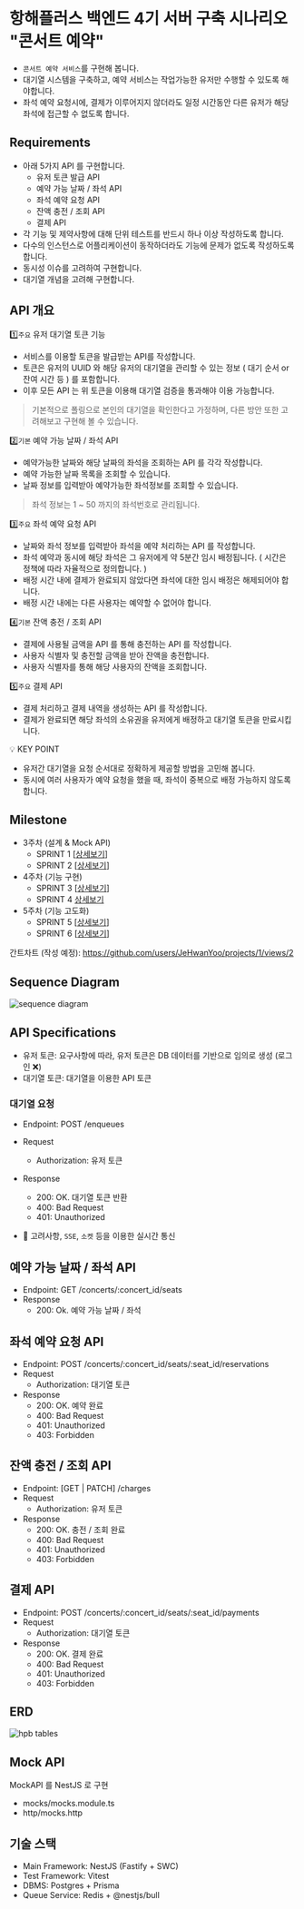 # 항해플러스 백엔드 4기 서버 구축 시나리오 "콘서트 예약"

- `콘서트 예약 서비스`를 구현해 봅니다.
- 대기열 시스템을 구축하고, 예약 서비스는 작업가능한 유저만 수행할 수 있도록 해야합니다.
- 좌석 예약 요청시에, 결제가 이루어지지 않더라도 일정 시간동안 다른 유저가 해당 좌석에 접근할 수 없도록 합니다.

## Requirements

- 아래 5가지 API 를 구현합니다.
    - 유저 토큰 발급 API
    - 예약 가능 날짜 / 좌석 API
    - 좌석 예약 요청 API
    - 잔액 충전 / 조회 API
    - 결제 API
- 각 기능 및 제약사항에 대해 단위 테스트를 반드시 하나 이상 작성하도록 합니다.
- 다수의 인스턴스로 어플리케이션이 동작하더라도 기능에 문제가 없도록 작성하도록 합니다.
- 동시성 이슈를 고려하여 구현합니다.
- 대기열 개념을 고려해 구현합니다.

## API 개요

1️⃣`주요` 유저 대기열 토큰 기능

- 서비스를 이용할 토큰을 발급받는 API를 작성합니다.
- 토큰은 유저의 UUID 와 해당 유저의 대기열을 관리할 수 있는 정보 ( 대기 순서 or 잔여 시간 등 ) 를 포함합니다.
- 이후 모든 API 는 위 토큰을 이용해 대기열 검증을 통과해야 이용 가능합니다.

> 기본적으로 폴링으로 본인의 대기열을 확인한다고 가정하며, 다른 방안 또한 고려해보고 구현해 볼 수 있습니다.

2️⃣`기본` 예약 가능 날짜 / 좌석 API

- 예약가능한 날짜와 해당 날짜의 좌석을 조회하는 API 를 각각 작성합니다.
- 예약 가능한 날짜 목록을 조회할 수 있습니다.
- 날짜 정보를 입력받아 예약가능한 좌석정보를 조회할 수 있습니다.

> 좌석 정보는 1 ~ 50 까지의 좌석번호로 관리됩니다.

3️⃣`주요` 좌석 예약 요청 API

- 날짜와 좌석 정보를 입력받아 좌석을 예약 처리하는 API 를 작성합니다.
- 좌석 예약과 동시에 해당 좌석은 그 유저에게 약 5분간 임시 배정됩니다. ( 시간은 정책에 따라 자율적으로 정의합니다. )
- 배정 시간 내에 결제가 완료되지 않았다면 좌석에 대한 임시 배정은 해제되어야 합니다.
- 배정 시간 내에는 다른 사용자는 예약할 수 없어야 합니다.

4️⃣`기본`  잔액 충전 / 조회 API

- 결제에 사용될 금액을 API 를 통해 충전하는 API 를 작성합니다.
- 사용자 식별자 및 충전할 금액을 받아 잔액을 충전합니다.
- 사용자 식별자를 통해 해당 사용자의 잔액을 조회합니다.

5️⃣`주요` 결제 API

- 결제 처리하고 결제 내역을 생성하는 API 를 작성합니다.
- 결제가 완료되면 해당 좌석의 소유권을 유저에게 배정하고 대기열 토큰을 만료시킵니다.

<aside>
💡 KEY POINT

</aside>

- 유저간 대기열을 요청 순서대로 정확하게 제공할 방법을 고민해 봅니다.
- 동시에 여러 사용자가 예약 요청을 했을 때, 좌석이 중복으로 배정 가능하지 않도록 합니다.

## Milestone

- 3주차 (설계 & Mock API)
    - SPRINT 1 [[상세보기](https://github.com/JeHwanYoo/hpb-concert/milestone/1)]
    - SPRINT 2 [[상세보기](https://github.com/JeHwanYoo/hpb-concert/milestone/2)]
- 4주차 (기능 구현)
    - SPRINT 3 [[상세보기](https://github.com/JeHwanYoo/hpb-concert/milestone/3)]
    - SPRINT 4 [상세보기](https://github.com/JeHwanYoo/hpb-concert/milestone/4)
- 5주차 (기능 고도화)
    - SPRINT 5 [[상세보기](https://github.com/JeHwanYoo/hpb-concert/milestone/5)]
    - SPRINT 6 [[상세보기](https://github.com/JeHwanYoo/hpb-concert/milestone/6)]

간트차트 (작성 예정): https://github.com/users/JeHwanYoo/projects/1/views/2

## Sequence Diagram

![sequence diagram](./assets/sequence.jpg)

## API Specifications

- 유저 토큰: 요구사항에 따라, 유저 토큰은 DB 데이터를 기반으로 임의로 생성 (로그인 ❌)
- 대기열 토큰: 대기열을 이용한 API 토큰

### 대기열 요청

- Endpoint: POST /enqueues
- Request
    - Authorization: 유저 토큰
- Response
    - 200: OK. 대기열 토큰 반환
    - 400: Bad Request
    - 401: Unauthorized

- 🚧 고려사항, `SSE`, `소켓` 등을 이용한 실시간 통신

## 예약 가능 날짜 / 좌석 API

- Endpoint: GET /concerts/:concert_id/seats
- Response
    - 200: Ok. 예약 가능 날짜 / 좌석

## 좌석 예약 요청 API

- Endpoint: POST /concerts/:concert_id/seats/:seat_id/reservations
- Request
    - Authorization: 대기열 토큰
- Response
    - 200: OK. 예약 완료
    - 400: Bad Request
    - 401: Unauthorized
    - 403: Forbidden

## 잔액 충전 / 조회 API

- Endpoint: [GET | PATCH] /charges
- Request
    - Authorization: 유저 토큰
- Response
    - 200: OK. 충전 / 조회 완료
    - 400: Bad Request
    - 401: Unauthorized
    - 403: Forbidden

## 결제 API

- Endpoint: POST /concerts/:concert_id/seats/:seat_id/payments
- Request
    - Authorization: 대기열 토큰
- Response
    - 200: OK. 결제 완료
    - 400: Bad Request
    - 401: Unauthorized
    - 403: Forbidden

## ERD

![hpb tables](./assets/hpb%20tables.jpg)

## Mock API

MockAPI 를 NestJS 로 구현

- mocks/mocks.module.ts
- http/mocks.http

## 기술 스택

- Main Framework: NestJS (Fastify + SWC)
- Test Framework: Vitest
- DBMS: Postgres + Prisma
- Queue Service: Redis + @nestjs/bull 

